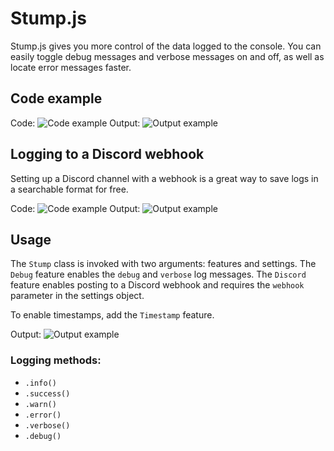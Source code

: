 # Stump.js
Stump.js gives you more control of the data logged to the console. You can easily toggle debug messages and verbose messages on and off, as well as locate error messages faster.

## Code example
Code:
![Code example](https://media.discordapp.net/attachments/898047385211637790/898047393205981234/unknown.png)
Output:
![Output example](https://cdn.discordapp.com/attachments/898047385211637790/898047932505399337/unknown.png)

## Logging to a Discord webhook
Setting up a Discord channel with a webhook is a great way to save logs in a searchable format for free.

Code:
![Code example](https://cdn.discordapp.com/attachments/898047385211637790/898048539547037706/unknown.png)
Output:
![Output example](https://cdn.discordapp.com/attachments/898047385211637790/898048753402011698/unknown.png)

## Usage
The `Stump` class is invoked with two arguments: features and settings. The `Debug` feature enables the `debug` and `verbose` log messages. The `Discord` feature enables posting to a Discord webhook and requires the `webhook` parameter in the settings object.

To enable timestamps, add the `Timestamp` feature.

Output:
![Output example](https://cdn.discordapp.com/attachments/898047385211637790/898055553383825478/unknown.png)

### Logging methods:

 - `.info()`
 - `.success()`
 - `.warn()`
 - `.error()`
 - `.verbose()`
 - `.debug()`